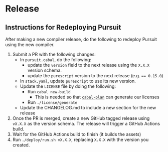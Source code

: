 # Release

## Instructions for Redeploying Pursuit

After making a new compiler release, do the following to redeploy Pursuit using the new compiler.

1. Submit a PR with the following changes:
    - In `pursuit.cabal`, do the following:
        - update the `version` field to the next release using the `X.X.X` version schema.
        - update the `purescript` version to the next release (e.g. `== 0.15.0`)
    - In `stack.yaml`, update `purescript` to use its new version.
    - Update the `LICENSE` file by doing the following:
        - Run `cabal new-build`
          - This is needed so that [`cabal-plan`](https://github.com/haskell-hvr/cabal-plan) can generate our licenses
        - Run `./license/generate`
    - Update the CHANGELOG.md to include a new section for the new release
2. Once the PR is merged, create a new GitHub tagged release using `vX.X.X` as the version schema. The release will trigger a GitHub Actions build.
3. Wait for the GitHub Actions build to finish (it builds the assets)
4. Run `./deploy/run.sh vX.X.X`, replacing `X.X.X` with the version you created.
